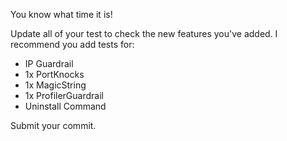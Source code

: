 You know what time it is! 

Update all of your test to check the new features you've added. I recommend you add tests for:

* IP Guardrail
* 1x PortKnocks
* 1x MagicString
* 1x ProfilerGuardrail
* Uninstall Command

Submit your commit.
